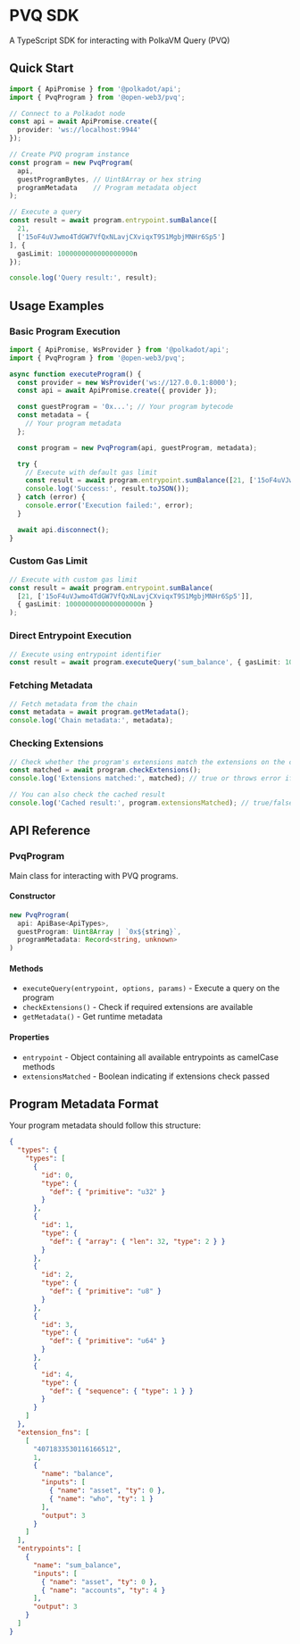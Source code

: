 # PVQ SDK

A TypeScript SDK for interacting with PolkaVM Query (PVQ)


## Quick Start

```typescript
import { ApiPromise } from '@polkadot/api';
import { PvqProgram } from '@open-web3/pvq';

// Connect to a Polkadot node
const api = await ApiPromise.create({
  provider: 'ws://localhost:9944'
});

// Create PVQ program instance
const program = new PvqProgram(
  api,
  guestProgramBytes, // Uint8Array or hex string
  programMetadata    // Program metadata object
);

// Execute a query
const result = await program.entrypoint.sumBalance([
  21, 
  ['15oF4uVJwmo4TdGW7VfQxNLavjCXviqxT9S1MgbjMNHr6Sp5']
], { 
  gasLimit: 1000000000000000000n 
});

console.log('Query result:', result);
```

## Usage Examples

### Basic Program Execution

```typescript
import { ApiPromise, WsProvider } from '@polkadot/api';
import { PvqProgram } from '@open-web3/pvq';

async function executeProgram() {
  const provider = new WsProvider('ws://127.0.0.1:8000');
  const api = await ApiPromise.create({ provider });

  const guestProgram = '0x...'; // Your program bytecode
  const metadata = {
    // Your program metadata
  };

  const program = new PvqProgram(api, guestProgram, metadata);

  try {
    // Execute with default gas limit
    const result = await program.entrypoint.sumBalance([21, ['15oF4uVJwmo4TdGW7VfQxNLavjCXviqxT9S1MgbjMNHr6Sp5']]);
    console.log('Success:', result.toJSON());
  } catch (error) {
    console.error('Execution failed:', error);
  }

  await api.disconnect();
}
```

### Custom Gas Limit

```typescript
// Execute with custom gas limit
const result = await program.entrypoint.sumBalance(
  [21, ['15oF4uVJwmo4TdGW7VfQxNLavjCXviqxT9S1MgbjMNHr6Sp5']],
  { gasLimit: 1000000000000000000n }
);
```

### Direct Entrypoint Execution

```typescript
// Execute using entrypoint identifier
const result = await program.executeQuery('sum_balance', { gasLimit: 1000000n }, [21, ['15oF4uVJwmo4TdGW7VfQxNLavjCXviqxT9S1MgbjMNHr6Sp5']]);
```

### Fetching Metadata

```typescript
// Fetch metadata from the chain
const metadata = await program.getMetadata();
console.log('Chain metadata:', metadata);
```

### Checking Extensions

```typescript
// Check whether the program's extensions match the extensions on the current chain
const matched = await program.checkExtensions();
console.log('Extensions matched:', matched); // true or throws error if not matched

// You can also check the cached result
console.log('Cached result:', program.extensionsMatched); // true/false/undefined
```

## API Reference

### PvqProgram

Main class for interacting with PVQ programs.

#### Constructor

```typescript
new PvqProgram(
  api: ApiBase<ApiTypes>,
  guestProgram: Uint8Array | `0x${string}`,
  programMetadata: Record<string, unknown>
)
```

#### Methods

- `executeQuery(entrypoint, options, params)` - Execute a query on the program
- `checkExtensions()` - Check if required extensions are available
- `getMetadata()` - Get runtime metadata

#### Properties

- `entrypoint` - Object containing all available entrypoints as camelCase methods
- `extensionsMatched` - Boolean indicating if extensions check passed

## Program Metadata Format

Your program metadata should follow this structure:

```json
{
  "types": {
    "types": [
      {
        "id": 0,
        "type": {
          "def": { "primitive": "u32" }
        }
      },
      {
        "id": 1,
        "type": {
          "def": { "array": { "len": 32, "type": 2 } }
        }
      },
      {
        "id": 2,
        "type": {
          "def": { "primitive": "u8" }
        }
      },
      {
        "id": 3,
        "type": {
          "def": { "primitive": "u64" }
        }
      },
      {
        "id": 4,
        "type": {
          "def": { "sequence": { "type": 1 } }
        }
      }
    ]
  },
  "extension_fns": [
    [
      "4071833530116166512",
      1,
      {
        "name": "balance",
        "inputs": [
          { "name": "asset", "ty": 0 },
          { "name": "who", "ty": 1 }
        ],
        "output": 3
      }
    ]
  ],
  "entrypoints": [
    {
      "name": "sum_balance",
      "inputs": [
        { "name": "asset", "ty": 0 },
        { "name": "accounts", "ty": 4 }
      ],
      "output": 3
    }
  ]
}
```
